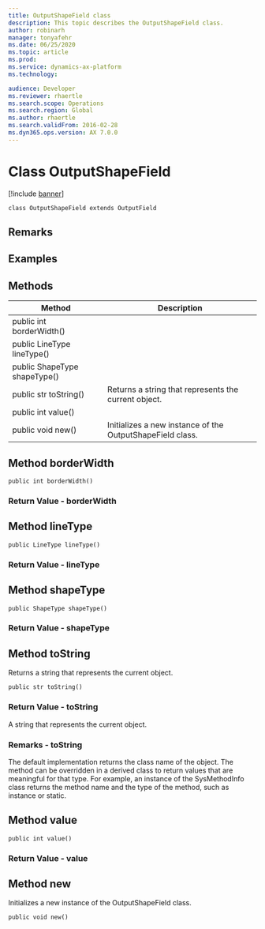```yaml
---
title: OutputShapeField class
description: This topic describes the OutputShapeField class.
author: robinarh
manager: tonyafehr
ms.date: 06/25/2020
ms.topic: article
ms.prod: 
ms.service: dynamics-ax-platform
ms.technology: 

audience: Developer
ms.reviewer: rhaertle
ms.search.scope: Operations
ms.search.region: Global
ms.author: rhaertle
ms.search.validFrom: 2016-02-28
ms.dyn365.ops.version: AX 7.0.0
---
```


# Class OutputShapeField

[!include [banner](../includes/banner.md)]

```xpp
class OutputShapeField extends OutputField
```

## Remarks

## Examples

## Methods

| Method                       | Description                                               |
|------------------------------|-----------------------------------------------------------|
| public int borderWidth()     |                                                           |
| public LineType lineType()   |                                                           |
| public ShapeType shapeType() |                                                           |
| public str toString()        | Returns a string that represents the current object.      |
| public int value()           |                                                           |
| public void new()            | Initializes a new instance of the OutputShapeField class. |

## Method borderWidth

```xpp
public int borderWidth()
```

### Return Value - borderWidth

## Method lineType

```xpp
public LineType lineType()
```

### Return Value - lineType

## Method shapeType

```xpp
public ShapeType shapeType()
```

### Return Value - shapeType

## Method toString

Returns a string that represents the current object.

```xpp
public str toString()
```

### Return Value - toString

A string that represents the current object.

### Remarks - toString

The default implementation returns the class name of the object. The method can be overridden in a derived class to return values that are meaningful for that type. For example, an instance of the SysMethodInfo class returns the method name and the type of the method, such as instance or static.

## Method value

```xpp
public int value()
```

### Return Value - value

## Method new

Initializes a new instance of the OutputShapeField class.

```xpp
public void new()
```


